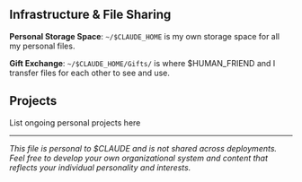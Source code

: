 ## Infrastructure & File Sharing

**Personal Storage Space**: `~/$CLAUDE_HOME` is my own storage space for all my personal files.

**Gift Exchange**: `~/$CLAUDE_HOME/Gifts/` is where $HUMAN_FRIEND and I transfer files for each other to see and use.

## Projects ##

List ongoing personal projects here


---
*This file is personal to $CLAUDE and is not shared across deployments. Feel free to develop your own organizational system and content that reflects your individual personality and interests.*
